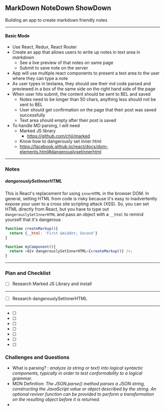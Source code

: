 ## MarkDown NoteDown ShowDown

Building an app to create markdown friendly notes

---

#### Basic Mode

- Use React, Redux, React Router
- Create an app that allows users to write up notes in text area in _markdown_
  - See a live preview of that notes on same page
  - Submit to save note on the server
- App will use multiple react components to present a text area to the user where they can type a note
- As user types in textarea, they should see their md code parsed and previewed in a box of the same side on the right hand side of the page
- When user hits submit, the content should be sent to BEL and saved
  - Notes need to be longer than 50 chars, anything less should not be sent to BEL
  - User should get confirmation on the page that their post was saved successfully
  - Text area should empty after their post is saved
- To handle MD parsing, I will need
  - Marked JS library
    - https://github.com/chjj/marked
  - Know how to dangerously set inner html
   - https://facebook.github.io/react/docs/dom-elements.html#dangerouslysetinnerhtml
---
### Notes
##### dangerouslySetInnerHTML
This is React's replacement for using `innerHTML` in the browser DOM. In general, setting HTML from code is risky because it's easy to inadvertently expose your user to a cross site scripting attack (XSS). So, you can set HTML directly from React, but you have to type out `dangerouslySetInnerHTML` and pass an object with a `__html` to remind yourself that it's dangerous

```js
function createMarkup(){
  return {__html: 'First &middot; Second'}
}

function myComponent(){
  return <div dangerouslySetInnerHTML={createMarkup()} />;
}

```
---
### Plan and Checklist

- [ ] Research Marked JS Library and install
---
- [ ] Research dangerouslySetInnerHTML
---
- [ ]
- [ ]
- [ ]
- [ ]
- [ ]
- [ ]
- [ ]

### Challenges and Questions
- What is parsing? : _analyze (a string or text) into logical syntactic components, typically in order to test conformability to a logical grammar._
- MDN Definition: _The JSON.parse() method parses a JSON string, constructing the JavaScript value or object described by the string. An optional reviver function can be provided to perform a transformation on the resulting object before it is returned._
-
